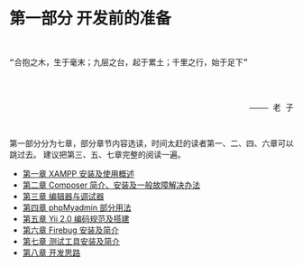 # 第一部分 开发前的准备

<pre>
<p>
“合抱之木，生于毫末；九层之台，起于累土；千里之行，始于足下”
</p>
<p style="text-align: right;">
———— 老 子
</p>
</pre>

 第一部分分为七章，部分章节内容选读，时间太赶的读者第一、二、四、六章可以跳过去。
建议把第三、五、七章完整的阅读一遍。

+ [第一章 XAMPP 安装及使用概述](./ch-1-01.md)
+ [第二章 Composer 简介、安装及一般故障解决办法](./ch-1-02.md)
+ [第三章 编辑器与调试器](./ch-1-03.md)
+ [第四章 phpMyadmin 部分用法](./ch-1-04.md)
+ [第五章 Yii 2.0 编码规范及搭建](./ch-1-05.md)
+ [第六章 Firebug 安装及简介](./ch-1-06.md)
+ [第七章 测试工具安装及简介](./ch-1-07.md)
+ [第八章 开发思路](./ch-1-08.md)